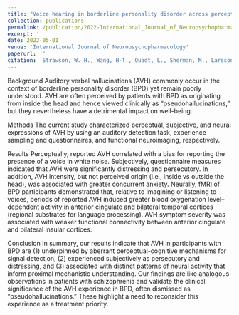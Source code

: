 ```yaml
---
title: "Voice hearing in borderline personality disorder across perceptual, subjective, and neural dimensions"
collection: publications
permalink: /publication/2022-International_Journal_of_Neuropsychopharmacology
excerpt: ''
date: 2022-05-01
venue: 'International Journal of Neuropsychopharmacology'
paperurl: ''
citation: 'Strawson, W. H., Wang, H-T., Quadt, L., Sherman, M., Larsson, D. E. O., Davies, G., Mckeown, B. L. A., Silva, M., Fielding-Smith, S., Jones, A-M., Hayward, M., Smallwood, J., Critchley, H. D., & Garfinkel, S. N. (2019). &quot;Voice hearing in borderline personality disorder across perceptual, subjective, and neural dimensions.&quot; <i>International Journal of Neuropsychopharmacology</i>. 25(5).'
---
```


Background
Auditory verbal hallucinations (AVH) commonly occur in the context of borderline personality disorder (BPD) yet remain poorly understood. AVH are often perceived by patients with BPD as originating from inside the head and hence viewed clinically as “pseudohallucinations,” but they nevertheless have a detrimental impact on well-being.

Methods
The current study characterized perceptual, subjective, and neural expressions of AVH by using an auditory detection task, experience sampling and questionnaires, and functional neuroimaging, respectively.

Results
Perceptually, reported AVH correlated with a bias for reporting the presence of a voice in white noise. Subjectively, questionnaire measures indicated that AVH were significantly distressing and persecutory. In addition, AVH intensity, but not perceived origin (i.e., inside vs outside the head), was associated with greater concurrent anxiety. Neurally, fMRI of BPD participants demonstrated that, relative to imagining or listening to voices, periods of reported AVH induced greater blood oxygenation level–dependent activity in anterior cingulate and bilateral temporal cortices (regional substrates for language processing). AVH symptom severity was associated with weaker functional connectivity between anterior cingulate and bilateral insular cortices.

Conclusion
In summary, our results indicate that AVH in participants with BPD are (1) underpinned by aberrant perceptual-cognitive mechanisms for signal detection, (2) experienced subjectively as persecutory and distressing, and (3) associated with distinct patterns of neural activity that inform proximal mechanistic understanding. Our findings are like analogous observations in patients with schizophrenia and validate the clinical significance of the AVH experience in BPD, often dismissed as “pseudohallucinations.” These highlight a need to reconsider this experience as a treatment priority.